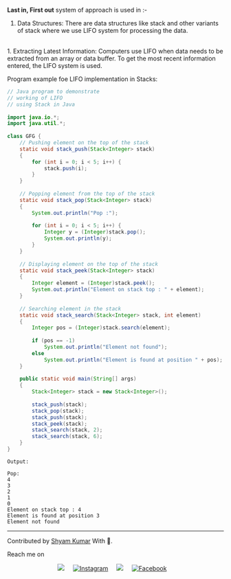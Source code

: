 <p><b>Last in, First out</b> system of approach is used in :-</p>


1. Data Structures:
         There are data structures like stack and other variants of stack where we use LIFO system for processing the data.
<br>
1. Extracting Latest Information:
        Computers use LIFO when data needs to be extracted from an array or data buffer. To get the most recent information entered, the LIFO system is used.
<br>

Program example foe LIFO implementation in Stacks:


``` java
// Java program to demonstrate 
// working of LIFO 
// using Stack in Java 
  
import java.io.*; 
import java.util.*; 
  
class GFG { 
    // Pushing element on the top of the stack 
    static void stack_push(Stack<Integer> stack) 
    { 
        for (int i = 0; i < 5; i++) { 
            stack.push(i); 
        } 
    } 
  
    // Popping element from the top of the stack 
    static void stack_pop(Stack<Integer> stack) 
    { 
        System.out.println("Pop :"); 
  
        for (int i = 0; i < 5; i++) { 
            Integer y = (Integer)stack.pop(); 
            System.out.println(y); 
        } 
    } 
  
    // Displaying element on the top of the stack 
    static void stack_peek(Stack<Integer> stack) 
    { 
        Integer element = (Integer)stack.peek(); 
        System.out.println("Element on stack top : " + element); 
    } 
  
    // Searching element in the stack 
    static void stack_search(Stack<Integer> stack, int element) 
    { 
        Integer pos = (Integer)stack.search(element); 
  
        if (pos == -1) 
            System.out.println("Element not found"); 
        else
            System.out.println("Element is found at position " + pos); 
    } 
  
    public static void main(String[] args) 
    { 
        Stack<Integer> stack = new Stack<Integer>(); 
  
        stack_push(stack); 
        stack_pop(stack); 
        stack_push(stack); 
        stack_peek(stack); 
        stack_search(stack, 2); 
        stack_search(stack, 6); 
    } 
} 
```

```
Output:

Pop:
4
3
2
1
0
Element on stack top : 4
Element is found at position 3
Element not found 
```


<hr>

 Contributed by <a href="https://github.com/ShyamKumar1">Shyam Kumar</a> With 💜. 

 Reach me on
<p align='center'>
  <a href="https://www.linkedin.com/in/shyam-kumar-9b9841157/"><img src="https://img.shields.io/badge/linkedin-%230077B5.svg?&style=for-the-badge&logo=linkedin&logoColor=white" /></a>&nbsp;&nbsp;&nbsp;&nbsp;
  <a href="https://www.instagram.com/_smiling_storm_/" target="_blank"><img src="https://img.shields.io/badge/Instagram-%23E4405F.svg?&style=for-the-badge&logo=instagram&logoColor=white" alt="Instagram"></a>&nbsp;&nbsp;&nbsp;&nbsp;
  <a href="mailto:shyam.ceolife@gmail.com?subject=Olá%20Punit"><img src="https://img.shields.io/badge/gmail-%23D14836.svg?&style=for-the-badge&logo=gmail&logoColor=white" /></a>&nbsp;&nbsp;&nbsp;&nbsp;
  <a href="https://www.facebook.com/shyam.george15/" target="_blank"><img src="https://img.shields.io/badge/Facebook-%231877F2.svg?&style=for-the-badge&logo=facebook&logoColor=white" alt="Facebook"></a>&nbsp;&nbsp;&nbsp;&nbsp;
</p>